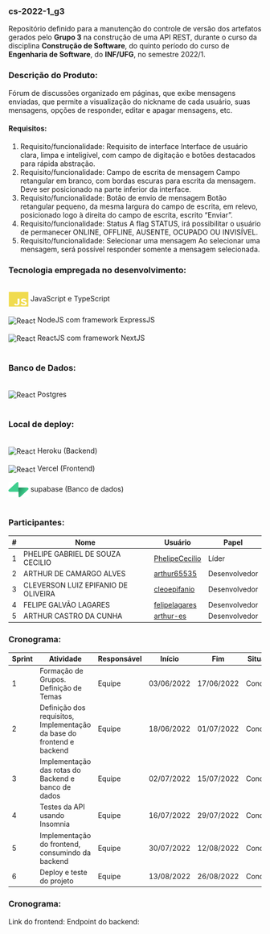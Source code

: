 ### cs-2022-1_g3

Repositório definido para a manutenção do controle de versão dos artefatos gerados pelo **Grupo 3** na construção de uma API REST, durante o curso da disciplina **Construção de Software**, do quinto período do curso de **Engenharia de Software**, do **INF/UFG**, no semestre 2022/1.

### Descrição do Produto:

Fórum de discussões organizado em páginas, que exibe mensagens enviadas, que permite a visualização do nickname de cada usuário, suas mensagens, opções de responder, editar e apagar mensagens, etc.

#### Requisitos:

1. Requisito/funcionalidade: Requisito de interface
   Interface de usuário clara, limpa e inteligível, com campo de digitação e botões destacados para rápida abstração.
2. Requisito/funcionalidade: Campo de escrita de mensagem
   Campo retangular em branco, com bordas escuras para escrita da mensagem. Deve ser posicionado na parte inferior da interface.
3. Requisito/funcionalidade: Botão de envio de mensagem
   Botão retangular pequeno, da mesma largura do campo de escrita, em relevo, posicionado logo à direita do campo de escrita, escrito “Enviar”.
4. Requisito/funcionalidade: Status
   A flag STATUS, irá possibilitar o usuário de permanecer ONLINE, OFFLINE, AUSENTE, OCUPADO OU INVISÍVEL.
5. Requisito/funcionalidade: Selecionar uma mensagem
   Ao selecionar uma mensagem, será possível responder somente a mensagem selecionada.

### Tecnologia empregada no desenvolvimento:

<br/>
<img align="center" alt="Js" height="30" width="40" src="https://raw.githubusercontent.com/devicons/devicon/master/icons/javascript/javascript-plain.svg">
    JavaScript e TypeScript
<br/>
<br/>
<img align="center" alt="React" height="30" width="40" src="https://cdn.jsdelivr.net/gh/devicons/devicon/icons/nodejs/nodejs-original.svg" />
    NodeJS com framework ExpressJS
<br/>
<br/>
 <img align="center" alt="React" height="30" width="40" src="https://cdn.jsdelivr.net/gh/devicons/devicon/icons/react/react-original.svg" />
    ReactJS com framework NextJS
<br/>
<br/>

### Banco de Dados:

<br/>
<img align="center" alt="React" height="30" width="40" src="https://cdn.jsdelivr.net/gh/devicons/devicon/icons/postgresql/postgresql-plain.svg" />
    Postgres
<br/>
<br/>

### Local de deploy:

<br/>
<img align="center" alt="React" height="30" width="40" src="https://cdn.jsdelivr.net/gh/devicons/devicon/icons/heroku/heroku-original.svg" />
Heroku (Backend)

<br/>
<br/>

<img align="center" alt="React" height="30" width="40" src="https://www.svgrepo.com/show/354513/vercel-icon.svg" />
    Vercel (Frontend)

<br/>
<br/>
<img align="center" alt="React" height="30" width="40" src="https://raw.githubusercontent.com/github/explore/f4ec5347a36e06540a69376753a7c37a8cb5a136/topics/supabase/supabase.png" />
    supabase (Banco de dados)

<br/>
<br/>

### Participantes:

| #   | Nome                                | Usuário                                             | Papel         |
| --- | ----------------------------------- | --------------------------------------------------- | ------------- |
| 1   | PHELIPE GABRIEL DE SOUZA CECILIO    | [PhelipeCecilio](https://github.com/PhelipeCecilio) | Líder         |
| 2   | ARTHUR DE CAMARGO ALVES             | [arthur65535](https://github.com/arthur65535)       | Desenvolvedor |
| 3   | CLEVERSON LUIZ EPIFANIO DE OLIVEIRA | [cleoepifanio](https://github.com/cleoepifanio)     | Desenvolvedor |
| 4   | FELIPE GALVÃO LAGARES               | [felipelagares](https://github.com/felipelagares)   | Desenvolvedor |
| 5   | ARTHUR CASTRO DA CUNHA              | [arthur-es](https://github.com/arthur-es)           | Desenvolvedor |

### Cronograma:

| Sprint | Atividade                                                             | Responsável | Início     | Fim        | Situação  | Avaliação  |
| ------ | --------------------------------------------------------------------- | ----------- | ---------- | ---------- | --------- | ---------- |
| 1      | Formação de Grupos. Definição de Temas                                | Equipe      | 03/06/2022 | 17/06/2022 | Concluída | 22/06/2022 |
| 2      | Definição dos requisitos, Implementação da base do frontend e backend | Equipe      | 18/06/2022 | 01/07/2022 | Concluída | 06/07/2022 |
| 3      | Implementação das rotas do Backend e banco de dados                   | Equipe      | 02/07/2022 | 15/07/2022 | Concluída | 20/07/2022 |
| 4      | Testes da API usando Insomnia                                         | Equipe      | 16/07/2022 | 29/07/2022 | Concluída | 03/08/2022 |
| 5      | Implementação do frontend, consumindo da backend                      | Equipe      | 30/07/2022 | 12/08/2022 | Concluída | 17/08/2022 |
| 6      | Deploy e teste do projeto                                             | Equipe      | 13/08/2022 | 26/08/2022 | Concluída | 31/08/2022 |

### Cronograma:

Link do frontend:
Endpoint do backend:
